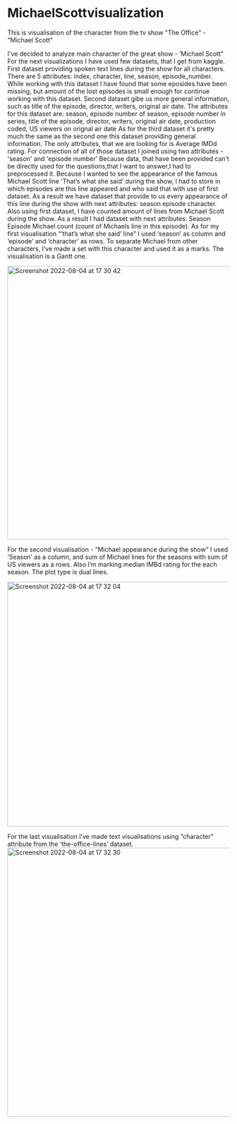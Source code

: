 # MichaelScottvisualization
This is visualisation of the character from the tv show "The Office" - "Michael Scott"

I've decided to analyze main character of the great show - ‘Michael Scott”
For the next visualizations I have used few datasets, that I get from kaggle.
First dataset providing spoken text lines during the show for all characters. There are 5 attributes:
index, character, line, season, episode_number. 
While working with this dataset I have found that some eposides have been missing, but amount of the lost episodes is small enough for continue working with this dataset.
Second dataset gibe us more general information, such as title of the episode, director, writers, original air date. The attributes for this dataset are:
season, episode number of season, episode number in series, title of the episode, director, writers, original air date, production coded, US viewers on orignal air date
As for the third dataset it's pretty much the same as the second one this dataset providing general information. The only attributes, that we are looking for is Average IMDd rating.
For connection of all of those dataset I joined using two attributes - 'season' and 'episode number'
Because data, that have been provided can’t be directly used for the questions,that I want to answer,I had to preprocessed it. Because I wanted to see the appearance of the famous Michael Scott line ‘That’s what she said’ during the show, I had to store in which episodes are this line appeared and who said that with use of first dataset. As a result we have dataset that provide to us every appearance of this line during the show with next attributes:
season
episode
character. 
Also using first dataset, I have counted amount of lines from Michael Scott during the show. As a result I had dataset with next attributes:
Season 
Episode
Michael count (count of Michaels line in this episode).
As for my first visualisation “‘that’s what she said’ line” I used ‘season’ as column and ‘episode’ and ‘character’ as rows. To separate Michael from other characters, I’ve made a set with this character and used it as a marks. The visualisation is a Gantt one.

<img width="620" alt="Screenshot 2022-08-04 at 17 30 42" src="https://user-images.githubusercontent.com/46090129/182814212-21831223-727d-4c64-8b3d-63f251f9c9d3.png">

For the second visualisation - “Michael appearance during the show” I used ‘Season’ as a column, and sum of Michael lines for the seasons with sum of US viewers as a rows. Also I’m marking median IMBd rating for the each season. The plot type is dual lines.

<img width="555" alt="Screenshot 2022-08-04 at 17 32 04" src="https://user-images.githubusercontent.com/46090129/182814446-d8440854-7674-45e1-9153-faa49017918b.png">

For the last visualisation I’ve made text visualisations using “character” attribute from the ‘the-office-lines’ dataset.
<img width="610" alt="Screenshot 2022-08-04 at 17 32 30" src="https://user-images.githubusercontent.com/46090129/182814697-ce5692e6-67b6-4f5c-90b3-248ea891a7e9.png">



